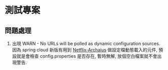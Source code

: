 # 測試專案

## 問題處理

1. 出現 WARN - No URLs will be polled as dynamic configuration sources.
因為 spring cloud 新版有用到 [Netflix-Archaius](https://github.com/Netflix/archaius/wiki/Getting-Started) 做設定檔動態載入的元件, 預設就是會檢查 config.properties 是否存在, 暫時無解, 放個空白檔案就不會出現警告.